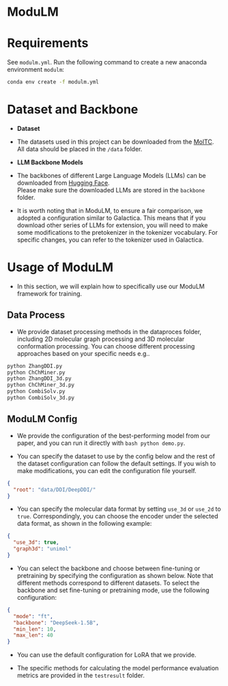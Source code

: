 # ModuLM

# Requirements

See `modulm.yml`. Run the following command to create a new anaconda environment `modulm`: 

```bash
conda env create -f modulm.yml
```

# Dataset and Backbone

* **Dataset**

* The datasets used in this project can be downloaded from the [MolTC](https://github.com/MangoKiller/MolTC/).  
All data should be placed in the `/data` folder.

* **LLM Backbone Models**

* The backbones of different Large Language Models (LLMs) can be downloaded from [Hugging Face](https://huggingface.co/).  
Please make sure the downloaded LLMs are stored in the `backbone` folder.

* It is worth noting that in ModuLM, to ensure a fair comparison, we adopted a configuration similar to Galactica. This means that if you download other series of LLMs for extension, you will need to make some modifications to the pretokenizer in the tokenizer vocabulary. For specific changes, you can refer to the tokenizer used in Galactica.

# Usage of ModuLM
* In this section, we will explain how to specifically use our ModuLM framework for training.

## Data Process

* We provide dataset processing methods in the dataproces folder, including 2D molecular graph processing and 3D molecular conformation processing. You can choose different processing approaches based on your specific needs e.g..

```bash
python ZhangDDI.py
python ChChMiner.py
python ZhangDDI_3d.py
python ChChMiner_3d.py
python CombiSolv.py
python CombiSolv_3d.py
```

## ModuLM Config
* We provide the configuration of the best-performing model from our paper, and you can run it directly with `bash python demo.py`.

* You can specify the dataset to use by the config below and the rest of the dataset configuration can follow the default settings. If you wish to make modifications, you can edit the configuration file yourself.
```json
{
  "root": "data/DDI/DeepDDI/"
}
```

* You can specify the molecular data format by setting `use_3d` or `use_2d` to `true`. Correspondingly, you can choose the encoder under the selected data format, as shown in the following example:

```json
{
  "use_3d": true,
  "graph3d": "unimol"
}
```
* You can select the backbone and choose between fine-tuning or pretraining by specifying the configuration as shown below. Note that different methods correspond to different datasets. To select the backbone and set fine-tuning or pretraining mode, use the following configuration:

```json
{
  "mode": "ft",
  "backbone": "DeepSeek-1.5B",
  "min_len": 10,
  "max_len": 40
}
```

* You can use the default configuration for LoRA that we provide.

* The specific methods for calculating the model performance evaluation metrics are provided in the `testresult` folder.






